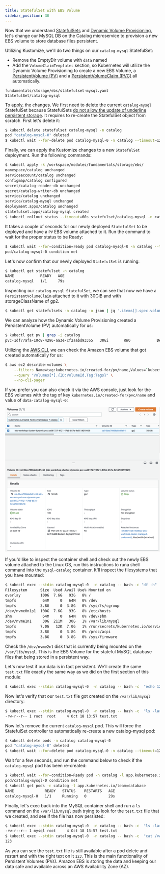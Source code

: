 ```yaml
---
title: StatefulSet with EBS Volume
sidebar_position: 30
---
```


Now that we understand [StatefulSets](https://kubernetes.io/docs/concepts/workloads/controllers/statefulset/) and [Dynamic Volume Provisioning](https://kubernetes.io/docs/concepts/storage/dynamic-provisioning/), let's change our MySQL DB on the Catalog microservice to provision a new EBS volume to store database files persistent. 

Utilizing Kustomize, we'll do two things on our `catalog-mysql` StatefulSet:
* Remove the EmptyDir volume with `data` named
* Add the `VolumeClaimTemplates` section, so Kubernetes will utilize the Dynamic Volume Provisioning to create a new EBS Volume, a [PersistentVolume (PV)](https://kubernetes.io/docs/concepts/storage/persistent-volumes/) and a [PersistentVolumeClaim (PVC)](https://kubernetes.io/docs/concepts/storage/persistent-volumes/#persistentvolumeclaims) all automatically. 

```kustomization
fundamentals/storage/ebs/statefulset-mysql.yaml
StatefulSet/catalog-mysql
```

To apply, the changes. We first need to delete the current `catalog-mysql` StatefulSet because StatefulSets [do not allow the update of underline persistent storage](https://kubernetes.io/docs/concepts/workloads/controllers/statefulset/#limitations). It requires to re-create the StatefulSet object from scratch. First let's delete it: 

```bash
$ kubectl delete statefulset catalog-mysql -n catalog
pod "catalog-mysql-0" deleted
$ kubectl wait --for=delete pod catalog-mysql-0 -n catalog --timeout=120s
```

Finally, we can apply the Kustomize changes to a new `StatefulSet` deployment. Run the following commands:

```bash hook=check-pvc
$ kubectl apply -k /workspace/modules/fundamentals/storage/ebs/
namespace/catalog unchanged
serviceaccount/catalog unchanged
configmap/catalog configured
secret/catalog-reader-db unchanged
secret/catalog-writer-db unchanged
service/catalog unchanged
service/catalog-mysql unchanged
deployment.apps/catalog unchanged
statefulset.apps/catalog-mysql created
$ kubectl rollout status --timeout=60s statefulset/catalog-mysql -n catalog
```

It takes a couple of seconds for our newly deployed `StatefulSet` to be deployed and have a `PV` EBS volume attached to it. Run the command to wait for the proper status to be Ready:

```bash
$ kubectl wait --for=condition=ready pod catalog-mysql-0 -n catalog --timeout=60s
pod/catalog-mysql-0 condition met
```

Let's now confirm that our newly deployed `StatefulSet` is running:

```bash
$ kubectl get statefulset -n catalog
NAME            READY   AGE
catalog-mysql   1/1     79s
```

Inspecting our `catalog-mysql StatefulSet`, we can see that now we have a `PersistentVolumeClaim` attached to it with 30GiB and with storageClassName of gp2. 

```bash
$ kubectl get statefulsets -n catalog -o json | jq '.items[].spec.volumeClaimTemplates'
```

We can analyze how the Dynamic Volume Provisioning created a PersistentVolume (PV) automatically for us:

```bash
$ kubectl get pv | grep -i catalog
pvc-1df77afa-10c8-4296-aa3e-cf2aabd93365   30Gi       RWO            Delete           Bound         catalog/data-catalog-mysql-0          gp2                            10m
```

Utilizing the [AWS CLI](https://aws.amazon.com/cli/), we can check the Amazon EBS volume that got created automatically for us:
```bash
$ aws ec2 describe-volumes \
    --filters Name=tag:kubernetes.io/created-for/pv/name,Values=`kubectl get pvc -n catalog -o jsonpath='{.items[].spec.volumeName}'` \
    --query "Volumes[*].{ID:VolumeId,Tag:Tags}" \
    --no-cli-pager
```

If you prefer you can also check it via the AWS console, just look for the EBS volumes with the tag of key  `kubernetes.io/created-for/pvc/name` and value of `data-catalog-mysql-0`:

![EBS Volume AWS Console Screenshot](./assets/ebsVolumeScrenshot.png)


If you'd like to inspect the container shell and check out the newly EBS volume attached to the Linux OS, run this instructions to runa shell command into the `mysql-catalog` container. It'll inspect the filesystems that you have mounted:

```bash
$ kubectl exec --stdin catalog-mysql-0  -n catalog -- bash -c "df -h"
Filesystem      Size  Used Avail Use% Mounted on
overlay         100G  7.6G   93G   8% /
tmpfs            64M     0   64M   0% /dev
tmpfs           3.8G     0  3.8G   0% /sys/fs/cgroup
/dev/nvme0n1p1  100G  7.6G   93G   8% /etc/hosts
shm              64M     0   64M   0% /dev/shm
/dev/nvme1n1     30G  211M   30G   1% /var/lib/mysql
tmpfs           7.0G   12K  7.0G   1% /run/secrets/kubernetes.io/serviceaccount
tmpfs           3.8G     0  3.8G   0% /proc/acpi
tmpfs           3.8G     0  3.8G   0% /sys/firmware
```

Check the `/dev/nvme2n1` disk that is currently being mounted on the `/var/lib/mysql`. This is the EBS Volume for the stateful MySQL database files that being stored in a persistent way. 

Let's now test if our data is in fact persistent. We'll create the same `test.txt` file exactly the same way as we did on the first section of this module:

```bash
$ kubectl exec --stdin catalog-mysql-0  -n catalog -- bash -c  "echo 123 > /var/lib/mysql/test.txt"
```

Now let's verify that our `test.txt` file got created on the `/var/lib/mysql` directory:

```bash
$ kubectl exec --stdin catalog-mysql-0  -n catalog -- bash -c  "ls -larth /var/lib/mysql/ | grep -i test"
-rw-r--r-- 1 root  root     4 Oct 18 13:57 test.txt
```

Now let's remove the current `catalog-mysql` pod. This will force the StatefulSet controller to automatically re-create a new catalog-mysql pod:

```bash hook=pod-delete
$ kubectl delete pods -n catalog catalog-mysql-0
pod "catalog-mysql-0" deleted
$ kubectl wait --for=delete pod catalog-mysql-0 -n catalog --timeout=120s
```

Wait for a few seconds, and run the command below to check if the `catalog-mysql` pod has been re-created:

```bash
$ kubectl wait --for=condition=Ready pod -n catalog -l app.kubernetes.io/team=database --timeout=60s
pod/catalog-mysql-0 condition met
$ kubectl get pods -n catalog -l app.kubernetes.io/team=database
NAME              READY   STATUS    RESTARTS   AGE
catalog-mysql-0   1/1     Running   0          29s
```

Finally, let's exec back into the MySQL container shell and run a `ls` command on the `/var/lib/mysql` path trying to look for the `test.txt` file that we created, and see if the file has now persisted:

```bash
$ kubectl exec --stdin catalog-mysql-0  -n catalog -- bash -c  "ls -larth /var/lib/mysql/ | grep -i test"
-rw-r--r-- 1 mysql root     4 Oct 18 13:57 test.txt
$ kubectl exec --stdin catalog-mysql-0  -n catalog -- bash -c  "cat /var/lib/mysql/test.txt"
123
```

As you can see the `test.txt` file is still available after a pod delete and restart and with the right text on it `123`. This is the main functionality of Persistent Volumes (PVs). Amazon EBS is storing the data and keeping our data safe and available across an AWS Availability Zone (AZ).


